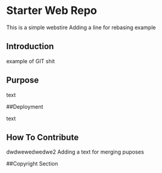 # Starter Web Repo

This is a simple webstire
Adding a line for rebasing example

## Introduction

example of GIT shit

## Purpose
text

##Deployment

text

## How To Contribute

dwdwewedwedwe2
Adding a text for merging puposes

##Copyright
Section